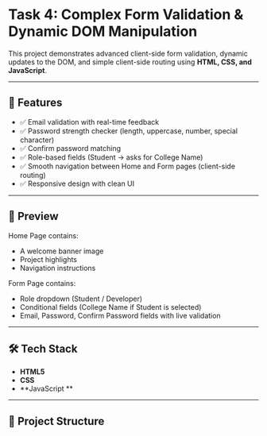 # Task 4: Complex Form Validation & Dynamic DOM Manipulation

This project demonstrates advanced client-side form validation, dynamic updates to the DOM, and simple client-side routing using **HTML, CSS, and JavaScript**.

---

## 🚀 Features
- ✅ Email validation with real-time feedback  
- ✅ Password strength checker (length, uppercase, number, special character)  
- ✅ Confirm password matching  
- ✅ Role-based fields (Student → asks for College Name)  
- ✅ Smooth navigation between Home and Form pages (client-side routing)  
- ✅ Responsive design with clean UI  

---

## 📸 Preview
Home Page contains:
- A welcome banner image
- Project highlights
- Navigation instructions

Form Page contains:
- Role dropdown (Student / Developer)
- Conditional fields (College Name if Student is selected)
- Email, Password, Confirm Password fields with live validation

---

## 🛠️ Tech Stack
- **HTML5**
- **CSS**
- **JavaScript **

---

## 📂 Project Structure

